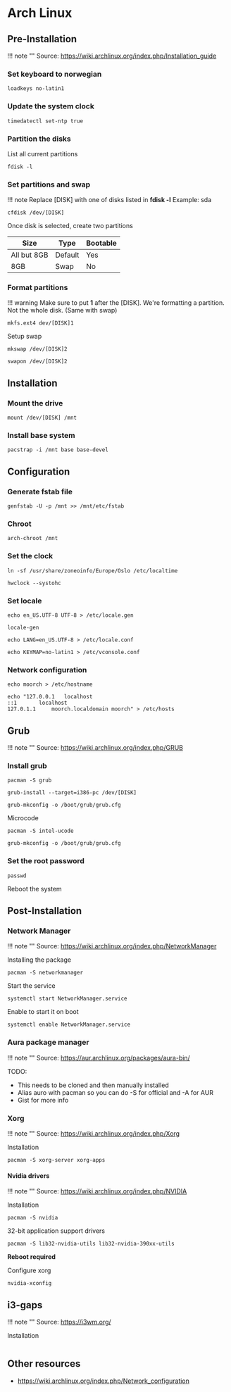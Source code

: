 # Arch Linux

## Pre-Installation

!!! note ""
    Source: https://wiki.archlinux.org/index.php/Installation_guide

### Set keyboard to norwegian
```
loadkeys no-latin1
```

### Update the system clock
```
timedatectl set-ntp true
```

### Partition the disks
List all current partitions
```
fdisk -l
```

### Set partitions and swap

!!! note
    Replace [DISK] with one of disks listed in <b>fdisk -l</b> Example: sda

```
cfdisk /dev/[DISK]
```

Once disk is selected, create two partitions

| Size        | Type    | Bootable |
|-------------|---------|----------|
| All but 8GB | Default | Yes      |
| 8GB         | Swap    | No       |


### Format partitions

!!! warning
    Make sure to put <b>1</b> after the [DISK]. We're formatting a partition. Not the whole disk. (Same with swap)

```
mkfs.ext4 dev/[DISK]1
```

Setup swap
```
mkswap /dev/[DISK]2
```

```
swapon /dev/[DISK]2
```

## Installation

### Mount the drive
```
mount /dev/[DISK] /mnt
```

### Install base system
```
pacstrap -i /mnt base base-devel
```

## Configuration

### Generate fstab file
```
genfstab -U -p /mnt >> /mnt/etc/fstab
```

### Chroot
```
arch-chroot /mnt
```

### Set the clock
```
ln -sf /usr/share/zoneoinfo/Europe/Oslo /etc/localtime
```
```
hwclock --systohc
```

### Set locale
```
echo en_US.UTF-8 UTF-8 > /etc/locale.gen
```

```
locale-gen
```

```
echo LANG=en_US.UTF-8 > /etc/locale.conf
```

```
echo KEYMAP=no-latin1 > /etc/vconsole.conf
```

### Network configuration
```
echo moorch > /etc/hostname
```

```
echo "127.0.0.1	  localhost
::1		  localhost
127.0.1.1	  moorch.localdomain moorch" > /etc/hosts
```

## Grub

!!! note ""
    Source: https://wiki.archlinux.org/index.php/GRUB

### Install grub
```
pacman -S grub
```

```
grub-install --target=i386-pc /dev/[DISK]
```

```
grub-mkconfig -o /boot/grub/grub.cfg
```

Microcode
```
pacman -S intel-ucode 
```

```
grub-mkconfig -o /boot/grub/grub.cfg
```

### Set the root password
```
passwd
```

Reboot the system

## Post-Installation

### Network Manager

!!! note ""
    Source: https://wiki.archlinux.org/index.php/NetworkManager

Installing the package
```
pacman -S networkmanager
```

Start the service
```
systemctl start NetworkManager.service
```

Enable to start it on boot
```
systemctl enable NetworkManager.service
```

### Aura package manager

!!! note ""
    Source: https://aur.archlinux.org/packages/aura-bin/

TODO:

- This needs to be cloned and then manually installed
- Alias auro with pacman so you can do -S for official and -A for AUR 
- Gist for more info

### Xorg

!!! note ""
    Source: https://wiki.archlinux.org/index.php/Xorg

Installation
```
pacman -S xorg-server xorg-apps
```


#### Nvidia drivers

!!! note ""
    Source: https://wiki.archlinux.org/index.php/NVIDIA

Installation
```
pacman -S nvidia
```

32-bit application support drivers
```
pacman -S lib32-nvidia-utils lib32-nvidia-390xx-utils
```

<b>Reboot required</b>

Configure xorg
```
nvidia-xconfig
```

## i3-gaps

!!! note ""
    Source: https://i3wm.org/

Installation
```
```

## Other resources
- https://wiki.archlinux.org/index.php/Network_configuration